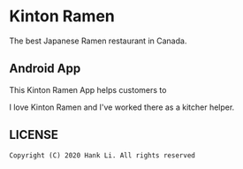 # Kinton Ramen

The best Japanese Ramen restaurant in Canada. 

## Android App

This Kinton Ramen App helps customers to 

I love Kinton Ramen and I've worked there as a kitcher helper.



## LICENSE

```
Copyright (C) 2020 Hank Li. All rights reserved
```